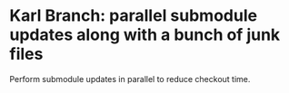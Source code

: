 # Karl Branch: parallel submodule updates along with a bunch of junk files

Perform submodule updates in parallel to reduce checkout time.
